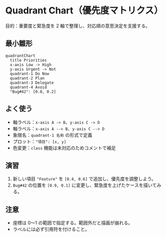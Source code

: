 # Quadrant Chart（優先度マトリクス）
目的：重要度と緊急度を 2 軸で整理し、対応順の意思決定を支援する。

## 最小雛形
```mermaid
quadrantChart
  title Priorities
  x-axis Low -> High
  y-axis Urgent -> Not
  quadrant-1 Do Now
  quadrant-2 Plan
  quadrant-3 Delegate
  quadrant-4 Avoid
  "Bug#42": [0.8, 0.2]
```

## よく使う
- 軸ラベル：`x-axis A -> B`、`y-axis C -> D`
 - 軸ラベル：`x-axis A --> B`、`y-axis C --> D`
- 象限名：`quadrant-1 名称` の形式で定義
- プロット：`"項目": [x, y]`
- 色変更：`class` 機能は未対応のためコメントで補足

## 演習
1. 新しい項目 `"Feature"` を `[0.4, 0.6]` で追加し、優先度を調整しよう。
2. `Bug#42` の位置を `[0.9, 0.1]` に変更し、緊急度を上げたケースを描いてみる。

## 注意
- 座標は 0〜1 の範囲で指定する。範囲外だと描画が崩れる。
- ラベルには必ず引用符を付けること。
